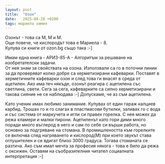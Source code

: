```yaml
---
layout: post
title:  "Озон"
date:   2025-08-20 +0200
tags: мариела химия
---
```

Озонът - това са М, М и М.  
Още повече, че кислородът това е Мариела - 8.  
Купува си книги от ozon.bg също така :-]
  
Имам една книга - АРИЗ-85-А - Алгоритъм за решаване на изобретателски задачи.  
От нея знам за свойствата на озона. Използвали са го
в поточни линии за да проверяват колко добре са херметизирани кафеварки.
Поставят в херметичните кафеварки озон и след това ги внасят в среда
от ацетилен. Ако има теч някъде, озонът реагира с ацетилена със 
светлина, свети. Сега за сега, кафеварките са силно херметизирани и 
такова сияние не се наблюдава :-] Допускаме, че аз съм ацетилена.

Като ученик имах любимо занимание. Купувах от един гараж калциев карбид.
Трошах го и го слагах в пластмасови бутилки, заливах го с вода и със 
система от маркучета и игли си правех горелка. С нея можех да режа кламери и 
малки пирони. Ацетиленът като гори дими много поради много въглерод в него
и сам по себе си върши работа, но основно за подгряване на стомана.
В промишлеността към горелките се включва след нагряването и кислород(М)
при което звукът става оглушителен и се вдигат близо 3000 градуса.
Тогава стоманата се разтича. Ако съм имал мечта за професия някога - това е било да режа с оксижен. 
Оставям на съобразителния читател социалната интерпретация :-]







